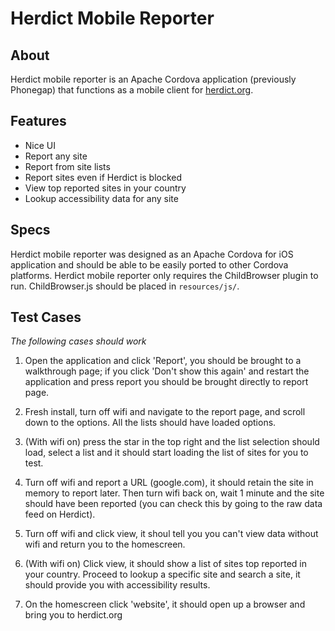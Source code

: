 # Herdict Mobile Reporter 

## About 

Herdict mobile reporter is an Apache Cordova application (previously Phonegap) that functions as a mobile client for [herdict.org](http://herdict.org).

## Features

 - Nice UI
 - Report any site
 - Report from site lists
 - Report sites even if Herdict is blocked
 - View top reported sites in your country
 - Lookup accessibility data for any site

## Specs

Herdict mobile reporter was designed as an Apache Cordova for iOS application and should be able to be easily ported to other Cordova platforms. Herdict mobile reporter only requires the ChildBrowser plugin to run. ChildBrowser.js should be placed in `resources/js/`.

## Test Cases

*The following cases should work*

1. Open the application and click 'Report', you should be brought to a walkthrough page; if you click 'Don't show this again' and restart the application and press report you should be brought directly to report page.

2. Fresh install, turn off wifi and navigate to the report page, and scroll down to the options. All the lists should have loaded options.

3. (With wifi on) press the star in the top right and the list selection should load, select a list and it should start loading the list of sites for you to test.

4. Turn off wifi and report a URL (google.com), it should retain the site in memory to report later. Then turn wifi back on, wait 1 minute and the site should have been reported (you can check this by going to the raw data feed on Herdict).

5. Turn off wifi and click view, it shoul tell you you can't view data without wifi and return you to the homescreen.

6. (With wifi on) Click view, it should show a list of sites top reported in your country. Proceed to lookup a specific site and search a site, it should provide you with accessibility results.

7. On the homescreen click 'website', it should open up a browser and bring you to herdict.org

